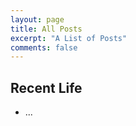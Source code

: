 ```yaml
---
layout: page
title: All Posts
excerpt: "A List of Posts"
comments: false
---
```


## Recent Life
* ...
